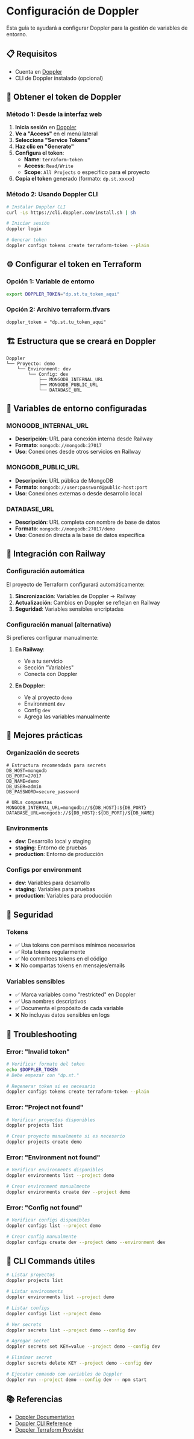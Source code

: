 # Configuración de Doppler

Esta guía te ayudará a configurar Doppler para la gestión de variables de entorno.

## 📋 Requisitos

- Cuenta en [Doppler](https://doppler.com/)
- CLI de Doppler instalado (opcional)

## 🔑 Obtener el token de Doppler

### Método 1: Desde la interfaz web

1. **Inicia sesión** en [Doppler](https://doppler.com/)
2. **Ve a "Access"** en el menú lateral
3. **Selecciona "Service Tokens"**
4. **Haz clic en "Generate"**
5. **Configura el token**:
   - **Name**: `terraform-token`
   - **Access**: `Read/Write`
   - **Scope**: `All Projects` o específico para el proyecto
6. **Copia el token** generado (formato: `dp.st.xxxxx`)

### Método 2: Usando Doppler CLI

```bash
# Instalar Doppler CLI
curl -Ls https://cli.doppler.com/install.sh | sh

# Iniciar sesión
doppler login

# Generar token
doppler configs tokens create terraform-token --plain
```

## ⚙️ Configurar el token en Terraform

### Opción 1: Variable de entorno
```bash
export DOPPLER_TOKEN="dp.st.tu_token_aqui"
```

### Opción 2: Archivo terraform.tfvars
```hcl
doppler_token = "dp.st.tu_token_aqui"
```

## 🏗️ Estructura que se creará en Doppler

```
Doppler
└── Proyecto: demo
    └── Environment: dev
        └── Config: dev
            ├── MONGODB_INTERNAL_URL
            ├── MONGODB_PUBLIC_URL
            └── DATABASE_URL
```

## 🔧 Variables de entorno configuradas

### MONGODB_INTERNAL_URL
- **Descripción**: URL para conexión interna desde Railway
- **Formato**: `mongodb://mongodb:27017`
- **Uso**: Conexiones desde otros servicios en Railway

### MONGODB_PUBLIC_URL
- **Descripción**: URL pública de MongoDB
- **Formato**: `mongodb://user:password@public-host:port`
- **Uso**: Conexiones externas o desde desarrollo local

### DATABASE_URL
- **Descripción**: URL completa con nombre de base de datos
- **Formato**: `mongodb://mongodb:27017/demo`
- **Uso**: Conexión directa a la base de datos específica

## 🔄 Integración con Railway

### Configuración automática
El proyecto de Terraform configurará automáticamente:

1. **Sincronización**: Variables de Doppler → Railway
2. **Actualización**: Cambios en Doppler se reflejan en Railway
3. **Seguridad**: Variables sensibles encriptadas

### Configuración manual (alternativa)

Si prefieres configurar manualmente:

1. **En Railway**:
   - Ve a tu servicio
   - Sección "Variables"
   - Conecta con Doppler

2. **En Doppler**:
   - Ve al proyecto `demo`
   - Environment `dev`
   - Config `dev`
   - Agrega las variables manualmente

## 🎯 Mejores prácticas

### Organización de secrets
```
# Estructura recomendada para secrets
DB_HOST=mongodb
DB_PORT=27017
DB_NAME=demo
DB_USER=admin
DB_PASSWORD=secure_password

# URLs compuestas
MONGODB_INTERNAL_URL=mongodb://${DB_HOST}:${DB_PORT}
DATABASE_URL=mongodb://${DB_HOST}:${DB_PORT}/${DB_NAME}
```

### Environments
- **dev**: Desarrollo local y staging
- **staging**: Entorno de pruebas
- **production**: Entorno de producción

### Configs por environment
- **dev**: Variables para desarrollo
- **staging**: Variables para pruebas
- **production**: Variables para producción

## 🔐 Seguridad

### Tokens
- ✅ Usa tokens con permisos mínimos necesarios
- ✅ Rota tokens regularmente
- ✅ No commitees tokens en el código
- ❌ No compartas tokens en mensajes/emails

### Variables sensibles
- ✅ Marca variables como "restricted" en Doppler
- ✅ Usa nombres descriptivos
- ✅ Documenta el propósito de cada variable
- ❌ No incluyas datos sensibles en logs

## 🐛 Troubleshooting

### Error: "Invalid token"
```bash
# Verificar formato del token
echo $DOPPLER_TOKEN
# Debe empezar con "dp.st."

# Regenerar token si es necesario
doppler configs tokens create terraform-token --plain
```

### Error: "Project not found"
```bash
# Verificar proyectos disponibles
doppler projects list

# Crear proyecto manualmente si es necesario
doppler projects create demo
```

### Error: "Environment not found"
```bash
# Verificar environments disponibles
doppler environments list --project demo

# Crear environment manualmente
doppler environments create dev --project demo
```

### Error: "Config not found"
```bash
# Verificar configs disponibles
doppler configs list --project demo

# Crear config manualmente
doppler configs create dev --project demo --environment dev
```

## 📱 CLI Commands útiles

```bash
# Listar proyectos
doppler projects list

# Listar environments
doppler environments list --project demo

# Listar configs
doppler configs list --project demo

# Ver secrets
doppler secrets list --project demo --config dev

# Agregar secret
doppler secrets set KEY=value --project demo --config dev

# Eliminar secret
doppler secrets delete KEY --project demo --config dev

# Ejecutar comando con variables de Doppler
doppler run --project demo --config dev -- npm start
```

## 📚 Referencias

- [Doppler Documentation](https://docs.doppler.com/)
- [Doppler CLI Reference](https://docs.doppler.com/docs/cli)
- [Doppler Terraform Provider](https://registry.terraform.io/providers/DopplerHQ/doppler/latest/docs)
